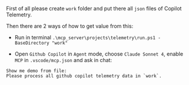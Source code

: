 First of all please create `work` folder and put there all `json` files of Copilot Telemetry.

Then there are 2 ways of how to get value from this:

- Run in terminal `.\mcp_server\projects\telemetry\run.ps1 -BaseDirectory "work"`

- Open `Github Copilot` in `Agent` mode, choose `Claude Sonnet 4`, enable `MCP` in `.vscode/mcp.json` and ask in chat:
```
Show me demo from file:
Please process all github copilot telemetry data in `work`. 
```